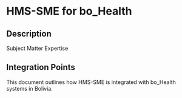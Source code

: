 # HMS-SME for bo_Health

## Description

Subject Matter Expertise

## Integration Points

This document outlines how HMS-SME is integrated with bo_Health systems in Bolivia.
